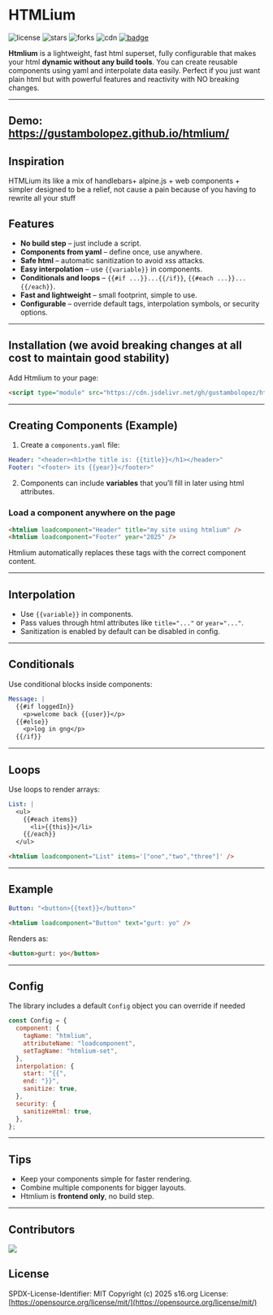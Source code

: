 # HTMLium

![license](https://img.shields.io/badge/License-MIT-yellow.svg)
![stars](https://img.shields.io/github/stars/gustambolopez/htmlium?style=social)
![forks](https://img.shields.io/github/forks/gustambolopez/htmlium?style=social)
![cdn](https://img.shields.io/badge/CDN-jsdelivr-blue)
[![badge](https://data.jsdelivr.com/v1/package/gh/gustambolopez/htmlium/badge)](https://www.jsdelivr.com/package/gh/gustambolopez/htmlium)

**Htmlium** is a lightweight, fast html superset, fully configurable that makes your html **dynamic without any build tools**. You can create reusable components using yaml and interpolate data easily. Perfect if you just want plain html but with powerful features and reactivity with NO breaking changes.

---

Demo:
<https://gustambolopez.github.io/htmlium/>
---
## Inspiration
HTMLium its like a mix of handlebars+ alpine.js + web components + simpler designed to be a relief, not cause a pain because of you having to rewrite all your stuff

## Features

* **No build step** – just include a script.
* **Components from yaml** – define once, use anywhere.
* **Safe html** – automatic sanitization to avoid xss attacks.
* **Easy interpolation** – use `{{variable}}` in components.
* **Conditionals and loops** – `{{#if ...}}...{{/if}}`, `{{#each ...}}...{{/each}}`.
* **Fast and lightweight** – small footprint, simple to use.
* **Configurable** – override default tags, interpolation symbols, or security options.

---

## Installation (we avoid breaking changes at all cost to maintain good stability)

Add Htmlium to your page:

```html
<script type="module" src="https://cdn.jsdelivr.net/gh/gustambolopez/htmlium@lastest/index.min.js"></script>
````

---

## Creating Components (Example)

1. Create a `components.yaml` file:

```yaml
Header: "<header><h1>the title is: {{title}}</h1></header>"
Footer: "<footer> its {{year}}</footer>"
```

2. Components can include **variables** that you’ll fill in later using html attributes.

### Load a component anywhere on the page

```html
<htmlium loadcomponent="Header" title="my site using htmlium" />
<htmlium loadcomponent="Footer" year="2025" />
```

Htmlium automatically replaces these tags with the correct component content.

---

## Interpolation

* Use `{{variable}}` in components.
* Pass values through html attributes like `title="..."` or `year="..."`.
* Sanitization is enabled by default can be disabled in config.

---

## Conditionals

Use conditional blocks inside components:

```yaml
Message: |
  {{#if loggedIn}}
    <p>welcome back {{user}}</p>
  {{#else}}
    <p>log in gng</p>
  {{/if}}
```

---

## Loops

Use loops to render arrays:

```yaml
List: |
  <ul>
    {{#each items}}
      <li>{{this}}</li>
    {{/each}}
  </ul>
```

```html
<htmlium loadcomponent="List" items='["one","two","three"]' />
```

---

## Example

```yaml
Button: "<button>{{text}}</button>"
```

```html
<htmlium loadcomponent="Button" text="gurt: yo" />
```

Renders as:

```html
<button>gurt: yo</button>
```

---

## Config

The library includes a default `Config` object you can override if needed

```js
const Config = {
  component: {
    tagName: "htmlium",
    attributeName: "loadcomponent",
    setTagName: "htmlium-set",
  },
  interpolation: {
    start: "{{",
    end: "}}",
    sanitize: true,
  },
  security: {
    sanitizeHtml: true,
  },
};
```

---

## Tips

* Keep your components simple for faster rendering.
* Combine multiple components for bigger layouts.
* Htmlium is **frontend only**, no build step.

---

## Contributors

<a href="https://github.com/gustambolopez/htmlium/graphs/contributors">
  <img src="https://contrib.rocks/image?repo=gustambolopez/htmlium" />
</a>

## License

SPDX-License-Identifier: MIT
Copyright (c) 2025 s16.org
License: [https://opensource.org/license/mit/](https://opensource.org/license/mit/)
